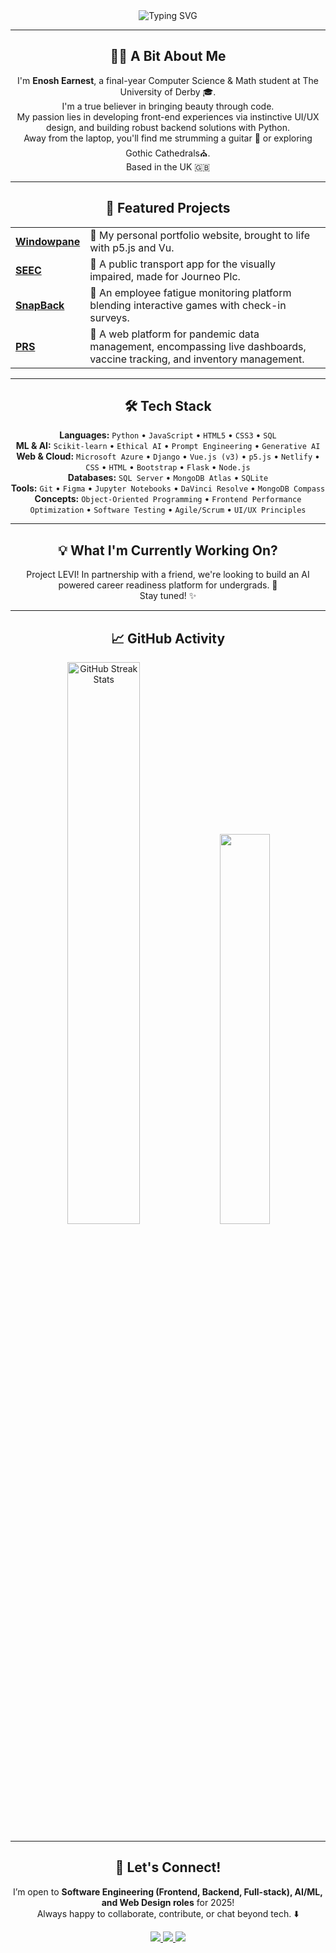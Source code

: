 <div align="center">
  <img src="https://readme-typing-svg.herokuapp.com?font=Jetbrains+Mono&size=35&duration=3000&color=D87A4A&center=true&vCenter=true&width=650&lines=Hi...+I'm+Enosh!;Welcome+to+my+GitHub+🤝" alt="Typing SVG" />
</div>

---

<div align="center">
  <h2>👨‍💻 A Bit About Me</h2>
  <p>
    I'm <strong>Enosh Earnest</strong>, a final-year Computer Science & Math student at The University of Derby 🎓.<br>
    I'm a true believer in bringing beauty through code. <br> 
    My passion lies in developing front-end experiences via instinctive UI/UX design, and building robust backend solutions with Python. <br>
    Away from the laptop, you'll find me strumming a guitar 🎸 or exploring Gothic Cathedrals⛪. <br>
    Based in the UK 🇬🇧
  </p>
</div>

---

<div align="center">
  <h2>🚀 Featured Projects</h2>
</div>

<div align="center">
  <table>
    <tr>
      <td><a href="https://enoshearnest.com"><b>Windowpane</b></a></td>
      <td>🎨 My personal portfolio website, brought to life with p5.js and Vu.</td>
    </tr>
    <tr>
      <td><a href="https://github.com/es2323/SEEC"><b>SEEC</b></a></td>
      <td>🚌 A public transport app for the visually impaired, made for Journeo Plc.</td>
    </tr>
    <tr>
      <td><a href="https://github.com/es2323/SnapBack"><b>SnapBack</b></a></td>
      <td>🥱 An employee fatigue monitoring platform blending interactive games with check-in surveys.</td>
    </tr>
    <tr>
      <td><a href="https://github.com/es2323/Pandemic-Resilience-System-"><b>PRS</b></a></td>
      <td>🧬 A web platform for pandemic data management, encompassing live dashboards, vaccine tracking, and inventory management.</td>
    </tr>
  </table>
</div>

---

<div align="center">
  <h2>🛠️ Tech Stack</h2>
  <p>
    <b>Languages:</b> <code>Python</code> • <code>JavaScript</code> • <code>HTML5</code> • <code>CSS3</code> • <code>SQL</code> <br/>
    <b>ML & AI:</b> <code>Scikit-learn</code> • <code>Ethical AI</code> • <code>Prompt Engineering</code> • <code>Generative AI</code> <br/>
    <b>Web & Cloud:</b> <code>Microsoft Azure</code> • <code>Django</code> • <code>Vue.js (v3)</code> • <code>p5.js</code> • <code>Netlify</code> • <code>CSS</code> • <code>HTML</code> • <code>Bootstrap</code> • <code>Flask</code> • <code>Node.js</code> <br/>
    <b>Databases:</b> <code>SQL Server</code> • <code>MongoDB Atlas</code> • <code>SQLite</code> <br/>
    <b>Tools:</b> <code>Git</code> • <code>Figma</code> • <code>Jupyter Notebooks</code> • <code>DaVinci Resolve</code> • <code>MongoDB Compass</code> <br/>
    <b>Concepts:</b> <code>Object-Oriented Programming</code> • <code>Frontend Performance Optimization</code> • <code>Software Testing</code> • <code>Agile/Scrum</code> • <code>UI/UX Principles</code> <br>
  </p>
</div>

---

<div align="center">
  <h2>💡 What I'm Currently Working On?</h2>
  <p>
    Project LEVI! In partnership with a friend, we're looking to build an AI powered career readiness platform for undergrads. 🚀<br>Stay tuned! ✨<br/>
    </p>
</div>

---

<div align="center">
  <h2>📈 GitHub Activity</h2>
  <img src="https://github-readme-streak-stats.herokuapp.com/?user=es2323&theme=bear&hide_border=true" 
  alt="GitHub Streak Stats" width="48%"/>
  <img src="https://github-readme-stats.vercel.app/api/top-langs/?username=es2323&layout=compact&theme=bear&hide_border=true" width="40%" />
</div>

---

<div align="center">
  <h2>🤝 Let's Connect!</h2>
  <p>
    I’m open to <strong>Software Engineering (Frontend, Backend, Full-stack), AI/ML, and Web Design roles</strong> for 2025! <br/>
    Always happy to collaborate, contribute, or chat beyond tech. ⬇️
  </p>
    <a href="https://enoshearnest.com">
    <img src="https://img.shields.io/badge/Portfolio-FF5722?style=for-the-badge&logo=netlify&logoColor=black"/>
  </a>
  <a href="https://www.linkedin.com/in/enosh-solomon-3370321bb/">
    <img src="https://img.shields.io/badge/LinkedIn-0077B5?style=for-the-badge&logo=linkedin&logoColor=black"/>
  </a>
  <a href="mailto:enoshsolomonn@gmail.com">
    <img src="https://img.shields.io/badge/Gmail-D14836?style=for-the-badge&logo=gmail&logoColor=white"/>
  </a>
</div>




